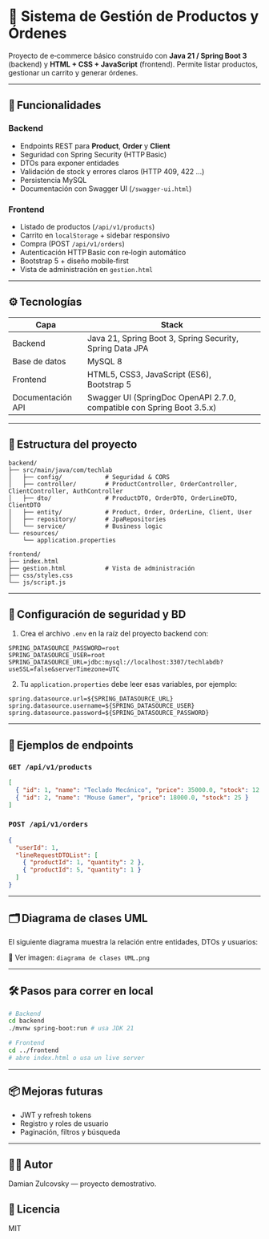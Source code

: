 # 🛒 Sistema de Gestión de Productos y Órdenes

Proyecto de e‑commerce básico construido con **Java 21 / Spring Boot 3** (backend) y **HTML + CSS + JavaScript** (frontend). Permite listar productos, gestionar un carrito y generar órdenes.

---

## 🚀 Funcionalidades


### Backend
 
- Endpoints REST para **Product**, **Order** y **Client**
- Seguridad con Spring Security (HTTP Basic)
- DTOs para exponer entidades
- Validación de stock y errores claros (HTTP 409, 422 …)
- Persistencia MySQL
- Documentación con Swagger UI (`/swagger-ui.html`)


### Frontend

- Listado de productos (`/api/v1/products`)
- Carrito en `localStorage` + sidebar responsivo
- Compra (POST `/api/v1/orders`)
- Autenticación HTTP Basic con re‑login automático
- Bootstrap 5 + diseño mobile‑first
- Vista de administración en `gestion.html`

---

## ⚙️ Tecnologías

| Capa              | Stack                                                                  |
| ----------------- | ---------------------------------------------------------------------- |
| Backend           | Java 21, Spring Boot 3, Spring Security, Spring Data JPA               |
| Base de datos     | MySQL 8                                                                |
| Frontend          | HTML5, CSS3, JavaScript (ES6), Bootstrap 5                             |
| Documentación API | Swagger UI (SpringDoc OpenAPI 2.7.0, compatible con Spring Boot 3.5.x) |

---

## 📁 Estructura del proyecto

```
backend/
├── src/main/java/com/techlab
│   ├── config/            # Seguridad & CORS
│   ├── controller/        # ProductController, OrderController, ClientController, AuthController
│   ├── dto/               # ProductDTO, OrderDTO, OrderLineDTO, ClientDTO
│   ├── entity/            # Product, Order, OrderLine, Client, User
│   ├── repository/        # JpaRepositories
│   └── service/           # Business logic
└── resources/
    └── application.properties

frontend/
├── index.html
├── gestion.html           # Vista de administración
├── css/styles.css
└── js/script.js

```

---

## 🔐 Configuración de seguridad y BD

1. Crea el archivo `.env` en la raíz del proyecto backend con:

```dotenv
SPRING_DATASOURCE_PASSWORD=root
SPRING_DATASOURCE_USER=root
SPRING_DATASOURCE_URL=jdbc:mysql://localhost:3307/techlabdb?useSSL=false&serverTimezone=UTC
```

2. Tu `application.properties` debe leer esas variables, por ejemplo:

```properties
spring.datasource.url=${SPRING_DATASOURCE_URL}
spring.datasource.username=${SPRING_DATASOURCE_USER}
spring.datasource.password=${SPRING_DATASOURCE_PASSWORD}
```

---

## 🧪 Ejemplos de endpoints

### `GET /api/v1/products`

```json
[
  { "id": 1, "name": "Teclado Mecánico", "price": 35000.0, "stock": 12 },
  { "id": 2, "name": "Mouse Gamer", "price": 18000.0, "stock": 25 }
]
```

### `POST /api/v1/orders`

```json
{
  "userId": 1,
  "lineRequestDTOList": [
    { "productId": 1, "quantity": 2 },
    { "productId": 5, "quantity": 1 }
  ]
}
```

---

## 🗂️ Diagrama de clases UML

El siguiente diagrama muestra la relación entre entidades, DTOs y usuarios:

📄 Ver imagen: `diagrama de clases UML.png`

---

## 🛠 Pasos para correr en local

```bash
# Backend
cd backend
./mvnw spring-boot:run # usa JDK 21

# Frontend
cd ../frontend
# abre index.html o usa un live server
```

---

## 📦 Mejoras futuras

- JWT y refresh tokens
- Registro y roles de usuario
- Paginación, filtros y búsqueda

---

## 🧑‍💻 Autor

Damian Zulcovsky — proyecto demostrativo.

## 📄 Licencia

MIT

